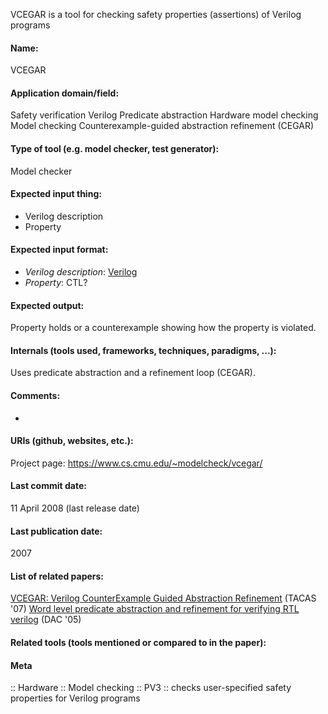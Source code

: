 VCEGAR  is a tool for checking safety properties (assertions) of Verilog programs

#### Name:
VCEGAR

#### Application domain/field:
Safety verification
Verilog
Predicate abstraction
Hardware model checking
Model checking
Counterexample-guided abstraction refinement (CEGAR)

#### Type of tool (e.g. model checker, test generator):
Model checker

#### Expected input thing:
- Verilog description
- Property

#### Expected input format:
- *Verilog description*: [Verilog](../Formats/Verilog.md)
- *Property*: CTL?

#### Expected output:
Property holds or a counterexample showing how the property is violated.

#### Internals (tools used, frameworks, techniques, paradigms, ...):
Uses predicate abstraction and a refinement loop (CEGAR).

#### Comments:
-

#### URIs (github, websites, etc.):
Project page: https://www.cs.cmu.edu/~modelcheck/vcegar/

#### Last commit date:
11 April 2008 (last release date)

#### Last publication date:
2007

#### List of related papers:
[VCEGAR: Verilog CounterExample Guided Abstraction Refinement](https://doi.org/10.1007/978-3-540-71209-1_45) (TACAS '07)
[Word level predicate abstraction and refinement for verifying RTL verilog](https://doi.org/10.1145/1065579.1065697) (DAC '05)

#### Related tools (tools mentioned or compared to in the paper):

#### Meta
:: Hardware
:: Model checking
:: PV3 :: checks user-specified safety properties for Verilog programs
